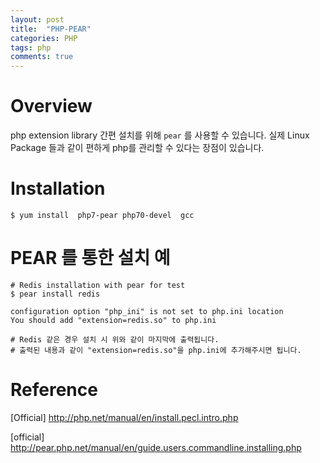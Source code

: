 ```yaml
---
layout: post
title:  "PHP-PEAR"
categories: PHP
tags: php
comments: true
---
```


# Overview

php extension library 간편 설치를 위해 `pear` 를 사용할 수 있습니다. 실제 Linux Package 들과 같이 편하게 php를 관리할 수 있다는 장점이 있습니다.

# Installation

```shell
$ yum install  php7-pear php70-devel  gcc
```

# PEAR 를 통한 설치 예

```shell
# Redis installation with pear for test
$ pear install redis

configuration option "php_ini" is not set to php.ini location
You should add "extension=redis.so" to php.ini

# Redis 같은 경우 설치 시 위와 같이 마지막에 출력됩니다.
# 출력된 내용과 같이 "extension=redis.so"을 php.ini에 추가해주시면 됩니다.
```

# Reference

[Official] http://php.net/manual/en/install.pecl.intro.php

[official] http://pear.php.net/manual/en/guide.users.commandline.installing.php
